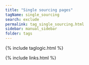 ```yaml
---
title: "Single sourcing pages"
tagName: single_sourcing
search: exclude
permalink: tag_single_sourcing.html
sidebar: manual_sidebar
folder: tags
---
```

{% include taglogic.html %}

{% include links.html %}
